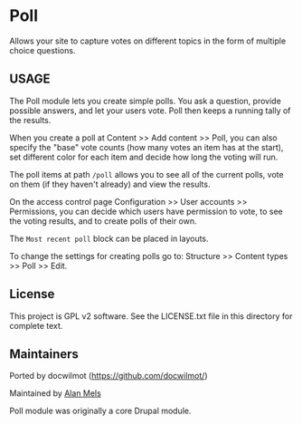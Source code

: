 Poll
===========

Allows your site to capture votes on different topics in the form of multiple
choice questions.


USAGE
-----

The Poll module lets you create simple polls. You ask a question, provide
possible answers, and let your users vote. Poll then keeps a running tally of
the results.

When you create a poll at Content >> Add content >> Poll, you can also specify
the "base" vote counts (how many votes an item has at the start), set different
color for each item and decide how long the voting will run.

The poll items at path `/poll` allows you to see all of the current polls, vote
on them (if they haven't already) and view the results.

On the access control page Configuration >> User accounts >> Permissions, you
can decide which users have permission to vote, to see the voting results, and
to create polls of their own.

The `Most recent poll` block can be placed in layouts.

To change the settings for creating polls go to:
Structure >> Content types >> Poll >> Edit.

License
-------

This project is GPL v2 software. See the LICENSE.txt file in this directory for
complete text.


Maintainers
-----------

Ported by docwilmot (https://github.com/docwilmot/)

Maintained by [Alan Mels](https://github.com/alanmels)

Poll module was originally a core Drupal module.
